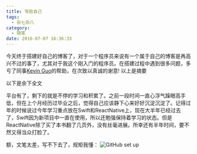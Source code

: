 ```yaml
---
title: 写给自己
tags:
  - 杂七杂八
category:
  - 随笔
date: 2016-07-07 16:36:33
---
```


今天终于搭建好自己的博客了，对于一个程序员来说有一个属于自己的博客是再高兴不过的事了，尤其对于我这个刚入门的程序员。在搭建过程中遇到很多问题，多亏了同事[Kevin Guo](https://imciel.com/about/)的帮助，在次致以真诚的谢意!
以上是摘要
<!--more-->
以下是余下全文

平台有了，剩下的就是不停的学习和积累了。之前一段时间一直心浮气躁眼高手低，但在上个月经历过毕业之后，觉得自己应该静下心来好好沉淀沉淀了。记得过年的时候说过今年学习重点放在Swift和ReactNative上，现在大半年已经过去了，Swift因为新项目中一直在使用，所以还勉强保持着学习的状态。但是ReactNative除了买了本书翻了几页外，没有丝毫进展。所幸还有半年时间，要不然又得当众打脸了。

额，文笔太差，写不下去了，规矩我懂：
![GitHub set up](https://o9xwn216o.qnssl.com/blog-img/1467887511534.png)

